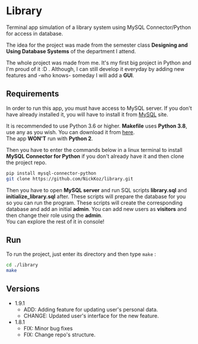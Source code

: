 # Library

Terminal app simulation of a library system using MySQL Connector/Python for access in database.
  
The idea for the project was made from the semester class **Designing and Using Database Systems** of the department I attend.  

The whole project was made from me. It's my first big project in Python and I'm proud of it :D . Although, I can still develop it everyday by adding new features and -who knows- someday I will add a **GUI**.
  

## Requirements

In order to run this app, you must have access to MySQL server. If you don't have already installed it,
you will have to install it from [MySQL](https://dev.mysql.com/downloads/mysql/) site.
      
It is recommended to use Python 3.6 or higher. **Makefile** uses **Python 3.8**, use any as you wish. You can download it from [here](https://www.python.org/downloads/).  
The app **WON'T** run with **Python 2**.
      
Then you have to enter the commands below in a linux terminal to install **MySQL Connector for Python** if you don't already have it and then clone the project repo.
      
```bash
pip install mysql-connector-python
git clone https://github.com/NickKoz/library.git
```  

Then you have to open **MySQL server** and run SQL scripts **library.sql** and **initialize_library.sql** after. These scripts will prepare the database for you so you can run the program. These scripts will create the corresponding database and add an initial **admin**. You can add new users as **visitors** and then change their role using the **admin**.  
You can explore the rest of it in console!


## Run
To run the project, just enter its directory and then type `make` :
```bash
cd ./library
make
```

## Versions

* 1.9.1
    * ADD: Adding feature for updating user's personal data.
    * CHANGE: Updated user's interface for the new feature.
* 1.8.1
    * FIX: Minor bug fixes
    * FIX: Change repo's structure.

